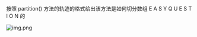 按照 partition() 方法的轨迹的格式给出该方法是如何切分数组 E A S Y Q U E S T I O N 的

![img.png](https://algs4.cs.princeton.edu/23quicksort/images/partition-3.1.1.png)